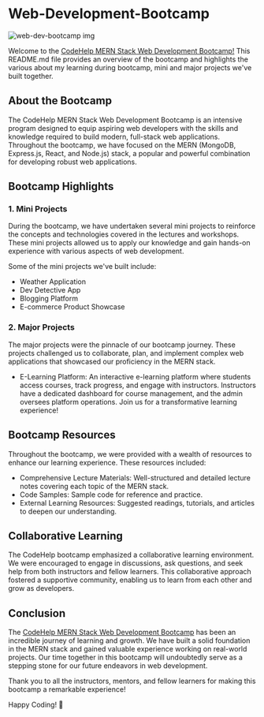 # Web-Development-Bootcamp

![web-dev-bootcamp img](https://codehelp.s3.ap-south-1.amazonaws.com/Web_Dev_670f900667.jpg)

Welcome to the [CodeHelp MERN Stack Web Development Bootcamp!](https://www.thecodehelp.in/course/web-development-bootcamp) 
This README.md file provides an overview of the bootcamp and highlights the various about my learning during bootcamp, mini and major projects we've built together.

## About the Bootcamp

The CodeHelp MERN Stack Web Development Bootcamp is an intensive program designed to equip aspiring web developers with the skills and knowledge required to build modern, full-stack web applications. Throughout the bootcamp, we have focused on the MERN (MongoDB, Express.js, React, and Node.js) stack, a popular and powerful combination for developing robust web applications.

## Bootcamp Highlights

### 1. Mini Projects

During the bootcamp, we have undertaken several mini projects to reinforce the concepts and technologies covered in the lectures and workshops. These mini projects allowed us to apply our knowledge and gain hands-on experience with various aspects of web development.

Some of the mini projects we've built include:
- Weather Application
- Dev Detective App
- Blogging Platform
- E-commerce Product Showcase

### 2. Major Projects

The major projects were the pinnacle of our bootcamp journey. These projects challenged us to collaborate, plan, and implement complex web applications that showcased our proficiency in the MERN stack.

- E-Learning Platform: An interactive e-learning platform where students access courses, track progress, and engage with instructors. Instructors have a dedicated dashboard for course management, and the admin oversees platform operations. Join us for a transformative learning experience!

## Bootcamp Resources

Throughout the bootcamp, we were provided with a wealth of resources to enhance our learning experience. These resources included:

- Comprehensive Lecture Materials: Well-structured and detailed lecture notes covering each topic of the MERN stack.
- Code Samples: Sample code for reference and practice.
- External Learning Resources: Suggested readings, tutorials, and articles to deepen our understanding.

## Collaborative Learning

The CodeHelp bootcamp emphasized a collaborative learning environment. We were encouraged to engage in discussions, ask questions, and seek help from both instructors and fellow learners. This collaborative approach fostered a supportive community, enabling us to learn from each other and grow as developers.

## Conclusion

The [CodeHelp MERN Stack Web Development Bootcamp](https://www.thecodehelp.in/course/web-development-bootcamp) has been an incredible journey of learning and growth. We have built a solid foundation in the MERN stack and gained valuable experience working on real-world projects. Our time together in this bootcamp will undoubtedly serve as a stepping stone for our future endeavors in web development.

Thank you to all the instructors, mentors, and fellow learners for making this bootcamp a remarkable experience!

Happy Coding! 🚀
